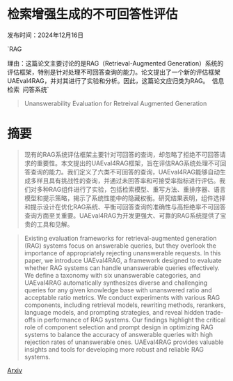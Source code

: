 # 检索增强生成的不可回答性评估

发布时间：2024年12月16日

`RAG

理由：这篇论文主要讨论的是RAG（Retrieval-Augmented Generation）系统的评估框架，特别是针对处理不可回答查询的能力。论文提出了一个新的评估框架UAEval4RAG，并对其进行了实验和分析。因此，这篇论文应归类为RAG。` `信息检索` `问答系统`

> Unanswerability Evaluation for Retreival Augmented Generation

# 摘要

> 现有的RAG系统评估框架主要针对可回答的查询，却忽略了拒绝不可回答请求的重要性。本文提出的UAEval4RAG框架，旨在评估RAG系统处理不可回答查询的能力。我们定义了六类不可回答的查询，UAEval4RAG能够自动生成多样且具有挑战性的查询，并通过未回答率和可接受率指标进行评估。我们对多种RAG组件进行了实验，包括检索模型、重写方法、重排序器、语言模型和提示策略，揭示了系统性能中的隐藏权衡。研究结果表明，组件选择和提示设计在优化RAG系统、平衡可回答查询的准确性与高拒绝率不可回答查询方面至关重要。UAEval4RAG为开发更强大、可靠的RAG系统提供了宝贵的工具和见解。

> Existing evaluation frameworks for retrieval-augmented generation (RAG) systems focus on answerable queries, but they overlook the importance of appropriately rejecting unanswerable requests. In this paper, we introduce UAEval4RAG, a framework designed to evaluate whether RAG systems can handle unanswerable queries effectively. We define a taxonomy with six unanswerable categories, and UAEval4RAG automatically synthesizes diverse and challenging queries for any given knowledge base with unanswered ratio and acceptable ratio metrics. We conduct experiments with various RAG components, including retrieval models, rewriting methods, rerankers, language models, and prompting strategies, and reveal hidden trade-offs in performance of RAG systems. Our findings highlight the critical role of component selection and prompt design in optimizing RAG systems to balance the accuracy of answerable queries with high rejection rates of unanswerable ones. UAEval4RAG provides valuable insights and tools for developing more robust and reliable RAG systems.

[Arxiv](https://arxiv.org/abs/2412.12300)